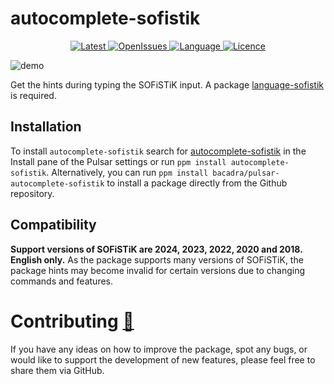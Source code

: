 # autocomplete-sofistik

<p align="center">
  <a href="https://github.com/bacadra/pulsar-autocomplete-sofistik/tags">
  <img src="https://img.shields.io/github/v/tag/bacadra/pulsar-autocomplete-sofistik?style=for-the-badge&label=Latest&color=blue" alt="Latest">
  </a>
  <a href="https://github.com/bacadra/pulsar-autocomplete-sofistik/issues">
  <img src="https://img.shields.io/github/issues-raw/bacadra/pulsar-autocomplete-sofistik?style=for-the-badge&color=blue" alt="OpenIssues">
  </a>
  <a href="https://github.com/bacadra/pulsar-autocomplete-sofistik/blob/master/package.json">
  <img src="https://img.shields.io/github/languages/top/bacadra/pulsar-autocomplete-sofistik?style=for-the-badge&color=blue" alt="Language">
  </a>
  <a href="https://github.com/bacadra/pulsar-autocomplete-sofistik/blob/master/LICENSE">
  <img src="https://img.shields.io/github/license/bacadra/pulsar-autocomplete-sofistik?style=for-the-badge&color=blue" alt="Licence">
  </a>
</p>

![demo](https://github.com/bacadra/pulsar-autocomplete-sofistik/blob/master/assets/demo.gif?raw=true)

Get the hints during typing the SOFiSTiK input. A package [language-sofistik](https://github.com/bacadra/pulsar-language-sofistik) is required.

## Installation

To install `autocomplete-sofistik` search for [autocomplete-sofistik](https://web.pulsar-edit.dev/packages/autocomplete-sofistik) in the Install pane of the Pulsar settings or run `ppm install autocomplete-sofistik`. Alternatively, you can run `ppm install bacadra/pulsar-autocomplete-sofistik` to install a package directly from the Github repository.

## Compatibility

**Support versions of SOFiSTiK are 2024, 2023, 2022, 2020 and 2018. English only.** As the package supports many versions of SOFiSTiK, the package hints may become invalid for certain versions due to changing commands and features.

# Contributing [🍺](https://www.buymeacoffee.com/asiloisad)

If you have any ideas on how to improve the package, spot any bugs, or would like to support the development of new features, please feel free to share them via GitHub.
